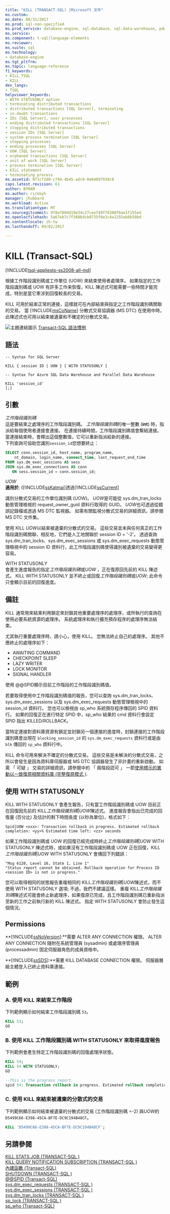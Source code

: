 ```yaml
---
title: "KILL (TRANSACT-SQL) |Microsoft 文件"
ms.custom: 
ms.date: 08/31/2017
ms.prod: sql-non-specified
ms.prod_service: database-engine, sql-database, sql-data-warehouse, pdw
ms.service: 
ms.component: t-sql|language-elements
ms.reviewer: 
ms.suite: sql
ms.technology:
- database-engine
ms.tgt_pltfrm: 
ms.topic: language-reference
f1_keywords:
- KILL_TSQL
- KILL
dev_langs:
- TSQL
helpviewer_keywords:
- WITH STATUSONLY option
- terminating distributed transactions
- distributed transactions [SQL Server], terminating
- in-doubt transactions
- IDs [SQL Server], user processes
- ending distributed transactions [SQL Server]
- stopping distributed transactions
- session IDs [SQL Server]
- system process termination [SQL Server]
- stopping processes
- ending processes [SQL Server]
- UOW [SQL Server]
- orphaned transactions [SQL Server]
- unit of work [SQL Server]
- process termination [SQL Server]
- KILL statement
- terminating process
ms.assetid: 071cf260-c794-4b45-adc0-0e64097938c0
caps.latest.revision: 61
author: BYHAM
ms.author: rickbyh
manager: jhubbard
ms.workload: Active
ms.translationtype: MT
ms.sourcegitcommit: 978e780dd19e34c27ceef49ff8388f6ae1f155ed
ms.openlocfilehash: 5a67eb7c7f3686dcb0735f6e1c4a1255ab8b59bd
ms.contentlocale: zh-tw
ms.lasthandoff: 09/02/2017

---
```

# <a name="kill-transact-sql"></a>KILL (Transact-SQL)
[!INCLUDE[tsql-appliesto-ss2008-all-md](../../includes/tsql-appliesto-ss2008-all-md.md)]

  根據工作階段識別碼或工作單位 (UOW) 來結束使用者處理序。 如果指定的工作階段識別碼或 UOW 有許多工作来恢復，KILL 陳述式可能需要一些時間才能完成，特別是當它牽涉到回復較長的交易。  
  
 KILL 可用於結束正常的連接，這樣就可在內部結束與指定之工作階段識別碼關聯的交易。 當 [!INCLUDE[msCoName](../../includes/msconame-md.md)] 分散式交易協調器 (MS DTC) 在使用中時，此陳述式也可用以結束被遺棄和不確定的分散式交易。  
  
 ![主題連結圖示](../../database-engine/configure-windows/media/topic-link.gif "主題連結圖示") [Transact-SQL 語法慣例](../../t-sql/language-elements/transact-sql-syntax-conventions-transact-sql.md)  
  
## <a name="syntax"></a>語法  
  
```  
-- Syntax for SQL Server  
  
KILL { session ID | UOW } [ WITH STATUSONLY ]   
```  
  
```  
-- Syntax for Azure SQL Data Warehouse and Parallel Data Warehouse  
  
KILL 'session_id'  
[;]   
```  
  
## <a name="arguments"></a>引數  
 *工作階段識別碼*  
 這是要結束之處理序的工作階段識別碼。 *工作階段識別碼*的唯一整數 (**int**) 時，指派給每個使用者連接會連接。 在連接持續時間，工作階段識別碼值會繫結連接。 當連接結束時，會釋出這個整數值，它可以重新指派給新的連接。  
下列查詢可協助您識別`session_id`您想要終止：  
 ```sql  
 SELECT conn.session_id, host_name, program_name,
     nt_domain, login_name, connect_time, last_request_end_time 
FROM sys.dm_exec_sessions AS sess
JOIN sys.dm_exec_connections AS conn
    ON sess.session_id = conn.session_id;
```  
  
*UOW*  
**適用於**: ([!INCLUDE[ssKatmai](../../includes/sskatmai-md.md)]透過[!INCLUDE[ssCurrent](../../includes/sscurrent-md.md)]
  
 識別分散式交易的工作單位識別碼 (UOW)。 *UOW*是可能從 sys.dm_tran_locks 動態管理檢視的 request_owner_guid 資料行取得的 GUID。 *UOW*也可透過從錯誤記錄檔或透過 MS DTC 監視器。 如需有關監視分散式交易的詳細資訊，請參閱 MS DTC 文件集。  
  
 使用 KILL *UOW*以結束被遺棄的分散式的交易。 這些交易並未與任何真正的工作階段識別碼關聯，相反地，它們是人工地關聯於 session ID = '-2'。 透過查詢 sys.dm_tran_locks、sys.dm_exec_sessions 或 sys.dm_exec_requests 動態管理檢視中的 session ID 資料行，此工作階段識別碼使得識別被遺棄的交易變得更容易。  
  
 WITH STATUSONLY  
 會產生進度報告的指定*工作階段識別碼*或*UOW* ，正在復原回先前的 KILL 陳述式。 KILL WITH STATUSONLY 並不終止或回復*工作階段識別碼*或*UOW*; 此命令只會顯示目前的回復進度。  
  
## <a name="remarks"></a>備註  
 KILL 通常用來結束利用鎖定來封鎖其他重要處理序的處理序，或所執行的查詢在使用必要系統資源的處理序。 系統處理序和執行擴充預存程序的處理序無法結束。  
  
 尤其執行重要處理序時，請小心，使用 KILL。 您無法終止自己的處理序。 其他不應終止的處理序如下：  
  
-   AWAITING COMMAND  
-   CHECKPOINT SLEEP  
-   LAZY WRITER  
-   LOCK MONITOR  
-   SIGNAL HANDLER  
  
使用 @@SPID顯示目前工作階段的工作階段識別碼值。  
  
 若要取得使用中工作階段識別碼值的報告，您可以查詢 sys.dm_tran_locks、sys.dm_exec_sessions 以及 sys.dm_exec_requests 動態管理檢視中的 session_id 資料行。 您也可以檢視由 sp_who 系統預存程序傳回的 SPID 資料行。 如果的回復正在進行特定 SPID 中，sp_who 結果的 cmd 資料行會設定 SPID 指出 KILLED/ROLLBACK。  
  
 當特定連接對資料庫資源有鎖定並封鎖另一個連接的進度時，封鎖連接的工作階段識別碼會出現在 `blocking_session_id` 的 `sys.dm_exec_requests` 資料行或是由 `blk` 傳回的 `sp_who` 資料行中。  
  
 KILL 命令可用來解決不確定的分散式交易。 這些交易是未解決的分散式交易，之所以會發生是因為資料庫伺服器或 MS DTC 協調器發生了非計畫的重新啟動。 如需 「 可疑 」 交易的詳細資訊，請參閱中的 「 兩階段認可 」 一節[使用標示的異動以一致復原相關資料庫 &#40;完整復原模式 &#41;](../../relational-databases/backup-restore/use-marked-transactions-to-recover-related-databases-consistently.md).  
  
## <a name="using-with-statusonly"></a>使用 WITH STATUSONLY  
 KILL WITH STATUSONLY 會產生報告，只有當工作階段識別碼或 UOW 目前正在回復因先前的 KILL*工作階段識別碼*|*UOW*陳述式。 進度報告會指出已完成的回復量 (百分比) 及估計的剩下時間長度 (以秒為單位)，格式如下：  
  
 `Spid|UOW <xxx>: Transaction rollback in progress. Estimated rollback completion: <yy>% Estimated time left: <zz> seconds`  
  
 如果工作階段識別碼或 UOW 的回復已經完成時終止*工作階段識別碼*|*UOW* WITH STATUSONLY 陳述式時，或如果沒有工作階段識別碼或 UOW 正在回復，KILL *工作階段識別碼*|*UOW* WITH STATUSONLY 會傳回下列錯誤：  
  
 ```
"Msg 6120, Level 16, State 1, Line 1"  
"Status report cannot be obtained. Rollback operation for Process ID <session ID> is not in progress."
```  
  
 您可以取得相同的狀態報告重複相同的 KILL*工作階段識別碼*|*UOW*陳述式，而不使用 WITH STATUSONLY 選項; 不過，我們不建議這樣。 重複 KILL*工作階段識別碼*陳述式可能會終止新處理序，如果復原已完成，且工作階段識別碼已重新指派至新的工作之前執行新的 KILL 陳述式。 指定 WITH STATUSONLY 會防止發生這個情況。  
  
## <a name="permissions"></a>Permissions  
 **[!INCLUDE[ssNoVersion](../../includes/ssnoversion-md.md)]:**需要 ALTER ANY CONNECTION 權限。 ALTER ANY CONNECTION 隨附在系統管理員 (sysadmin) 或處理序管理員 (processadmin) 固定伺服器角色的成員資格中。  
  
 **[!INCLUDE[ssSDS](../../includes/sssds-md.md)]:**需要 KILL DATABASE CONNECTION 權限。 伺服器層級主體登入已終止資料庫連接。  
  
## <a name="examples"></a>範例  
  
### <a name="a-using-kill-to-terminate-a-session"></a>A. 使用 KILL 來結束工作階段  
 下列範例顯示如何結束工作階段識別碼 `53`。  
  
```sql  
KILL 53;  
GO  
```  
  
### <a name="b-using-kill-session-id-with-statusonly-to-obtain-a-progress-report"></a>B. 使用 KILL 工作階段識別碼 WITH STATUSONLY 來取得進度報告  
 下列範例會產生特定工作階段識別碼的回復處理序狀態。  
  
```sql  
KILL 54;  
KILL 54 WITH STATUSONLY;  
GO  
  
--This is the progress report.  
spid 54: Transaction rollback in progress. Estimated rollback completion: 80% Estimated time left: 10 seconds.  
```  
  
### <a name="c-using-kill-to-terminate-an-orphaned-distributed-transaction"></a>C. 使用 KILL 來結束被遺棄的分散式的交易  
 下列範例顯示如何結束被遺棄的分散式的交易 (工作階段識別碼 =-2) 與*UOW*的`D5499C66-E398-45CA-BF7E-DC9C194B48CF`。  
  
```sql  
KILL 'D5499C66-E398-45CA-BF7E-DC9C194B48CF';  
```  

  
## <a name="see-also"></a>另請參閱  
 [KILL STATS JOB &#40;TRANSACT-SQL &#41;](../../t-sql/language-elements/kill-stats-job-transact-sql.md)   
 [KILL QUERY NOTIFICATION SUBSCRIPTION &#40;TRANSACT-SQL &#41;](../../t-sql/language-elements/kill-query-notification-subscription-transact-sql.md)   
 [內建函數 &#40;Transact-SQL&#41;](~/t-sql/functions/functions.md)   
 [SHUTDOWN &#40;TRANSACT-SQL &#41;](../../t-sql/language-elements/shutdown-transact-sql.md)   
 [@@SPID &#40;Transact-SQL&#41;](../../t-sql/functions/spid-transact-sql.md)   
 [sys.dm_exec_requests &#40;TRANSACT-SQL &#41;](../../relational-databases/system-dynamic-management-views/sys-dm-exec-requests-transact-sql.md)   
 [sys.dm_exec_sessions &#40;TRANSACT-SQL &#41;](../../relational-databases/system-dynamic-management-views/sys-dm-exec-sessions-transact-sql.md)   
 [sys.dm_tran_locks &#40;TRANSACT-SQL &#41;](../../relational-databases/system-dynamic-management-views/sys-dm-tran-locks-transact-sql.md)   
 [sp_lock &#40;TRANSACT-SQL &#41;](../../relational-databases/system-stored-procedures/sp-lock-transact-sql.md)   
 [sp_who &#40;Transact-SQL&#41;](../../relational-databases/system-stored-procedures/sp-who-transact-sql.md)  
  
  

